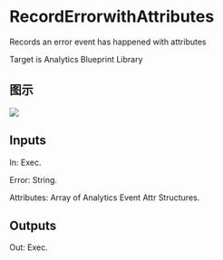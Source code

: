 # RecordErrorwithAttributes

Records an error event has happened with attributes

Target is Analytics Blueprint Library

## 图示

![]($-20221218-17490068.png)

## Inputs

In: Exec.

Error: String.

Attributes: Array of Analytics Event Attr Structures.  

## Outputs

Out: Exec.

